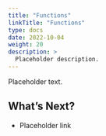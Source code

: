 ```yaml
---
title: "Functions"
linkTitle: "Functions"
type: docs
date: 2022-10-04
weight: 20
description: >
  Placeholder description. 
---
```

Placeholder text.

## What’s Next?

- Placeholder link